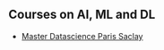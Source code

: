 ## Courses on AI, ML and DL


* [Master Datascience Paris Saclay](https://m2dsupsdlclass.github.io/lectures-labs/)
